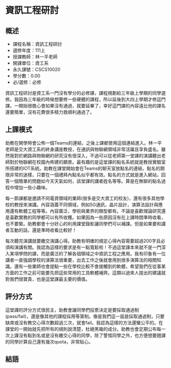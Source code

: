 # 資訊工程研討
## 概述
- 課程名稱：資訊工程研討
- 選修年度：111上
- 授課教師：林一平老師
- 開課單位：資工系   
- 永久課號：CSCS10020
- 學分數：0.00
- 必/選修：必修

資訊工程研討是資工系一門沒有學分的必修課，課程規劃給三年級上學期的同學選修。我因為三年級的時候想要修一些硬體的課程，所以延後到大四上學期才修這門課。一開始很擔心會如果沒有通過，就要延畢了，幸好這門課的內容遠比他的課名還要簡單，沒有花費很多精力救順利通過了。

## 上課模式

助教在開學時會公佈一個Teams的連結，之後上課都使用這個連結進入。林一平老師是交大資工系的終身講座教授，在通訊與物聯網領域非常活躍且享負盛名。雖然我對於網路與物聯網的研究沒有很深入，不過可以從老師第一堂課的演講聽出老師對於物聯網在校園內佈建的願景。最有趣的是這堂課的點名系統就是教授實驗室所搭建的IOT系統。助教在課堂開始會在Teams的聊天室放點名的連結，點名的期限非常的迷樣，只要在一個禮拜內點名似乎都有效。點名的方式就是進入網站，回答一個簡單的問題如今天天氣如何，該堂課的講者姓名等等。算是在無聊的點名過程中增加一些小趣味。

每一節課都是邀請不同電資領域的業師(很多是交大資工的校友)，還有很多其他學校的教授來演講。內容涵蓋不同領域，例如5G通訊，晶片設計，演算法設計與應用還有軟體工程等等。內容廣泛，學術與業界的類型都有。不論是喜歡理論研究還是喜歡實務的同學都可以有所收穫。如果因為一些原因沒有在上課時間準時收看，也不要緊。助教都會十分好心的利用課堂錄影讓同學們可以補課。但是如果要和講者互動的話，還是準時收看比較好！

每次聽完演講就要繳交演講心得。助教有明確的規定心得內容需要超過200字且必須和演講有關。我認為這樣的要求是有一點寬鬆啦！不過這堂課本來就不是一門深入某項學問的課，而是廣泛的了解各個領域之中資訊工程之應用。我有印象有一位講者一直強調學校的演算法很重要，出去工作之後就會用到很多演算法的相關知識。還有一些業師也會提點一些在學校比較不會接觸到的軟體，希望我們在從事某方面的工作之前可能要先把這些常用的工具軟體補齊。這類以過來人提出的建議就對我們很寶貴，也是這堂課最主要的價值。



## 評分方式
這堂課的評分方式很民主，助教會讓同學們投票決定是要採取通過制 (pass/fail)，還是像其他的課程採用等第制。像是我們這一屆是採取通過制，只要缺席或沒有教交心得次數超過三次，就會fail。我認為這樣的方法還蠻公平的。在課堂的一開始就先把所有的規則說清楚，杜絕黑箱的成分。助教也會定期公布每一次上課沒有點到名或是沒有繳交心得的同學，除了警惕同學之外，也方便想要翹課的同學計算自己還有幾次quota，非常貼心。


## 結語



